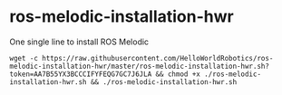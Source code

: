 # ros-melodic-installation-hwr
One single line to install ROS Melodic

```
wget -c https://raw.githubusercontent.com/HelloWorldRobotics/ros-melodic-installation-hwr/master/ros-melodic-installation-hwr.sh?token=AA7B55YX3BCCCIFYFEQG7GC7J6JLA && chmod +x ./ros-melodic-installation-hwr.sh && ./ros-melodic-installation-hwr.sh
```
